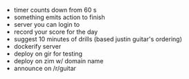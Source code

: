  * timer counts down from 60 s
 * something emits action to finish
 * server you can login to
 * record your score for the day
 * suggest 10 minutes of drills (based justin guitar's ordering)
 * dockerify server
 * deploy on gir for testing
 * deploy on zim w/ domain name
 * announce on /r/guitar
